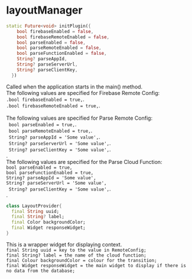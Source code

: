 # layoutManager



```dart
static Future<void> initPlugin({
    bool firebaseEnabled = false,
    bool firebaseRemoteEnabled = false,
    bool parseEnabled = false,
    bool parseRemoteEnabled = false,
    bool parseFunctionEnabled = false,
    String? parseAppId,
    String? parseServerUrl,
    String? parseClientKey,
  }) 
```

Called when the application starts in the main() method.<br>
The following values are specified for Firebase Remote Config:<br>
    `.bool firebaseEnabled = true,`.<br>
    `.bool firebaseRemoteEnabled = true,`.<br>
<br>
The following values are specified for Parse Remote Config:<br>
   ` bool parseEnabled = true,`.<br>
   ` bool parseRemoteEnabled = true,`.<br>
   ` String? parseAppId = 'Some value',`.<br>
   ` String? parseServerUrl = 'Some value',`.<br>
   ` String? parseClientKey = 'Some value',`.<br>.
<br>
The following values are specified for the Parse Cloud Function:<br>
    `bool parseEnabled = true,`<br>
    `bool parseFunctionEnabled = true,`<br>
    `String? parseAppId = 'Some value',`<br>
    `String? parseServerUrl = 'Some value',`<br>
    ` String? parseClientKey = 'Some value',`.<br>.
<br>

```dart
class LayoutProvider{
  final String uuid;
  final String? label;
  final Color backgroundColor;
  final Widget responseWidget; 
}
```

This is a wrapper widget for displaying context.<br>
  `final String uuid = key to the value in RemoteConfig;`<br>
  `final String? label = the name of the cloud function;`<br>
  `final Colour backgroundColor = colour for the transition;`<br>
  `final Widget responseWidget = the main widget to display if there is no data from the database;` <br>
